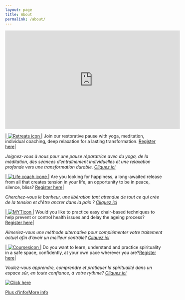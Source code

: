 ```yaml
---
layout: page
title: About
permalink: /about/
---
```



<iframe width="560" height="315" src="https://www.youtube.com/embed/uMjRD5_oQAQ?autoplay=1&mute=1&loop=1&playlist=uMjRD5_oQAQ" frameborder="0" allow="autoplay; encrypted-media" allowfullscreen></iframe>


|<a href="https://bodhimindwellness.com/contact/"> ![Retreats icon](/assets/images/retreatsicon.jpg "Retreats icon") </a> | Join our restorative pause with yoga, meditation, individual coaching, deep relaxation for a lasting transformation. [Register here](https://bodhimindwellness.com/contact/)|

<i> Joignez-vous à nous pour une pause réparatrice avec du yoga, de la méditation, des séances d’entraînement individuelles et une relaxation profonde vers une transformation durable. [Cliquez ici](https://bodhimindwellness.com/contact/) </i>


|<a href="https://bodhimindwellness.com/contact/"> ![Life coach icone](/assets/images/Lifecoach2.png "Life coach icone") </a> | Are you looking for happiness, a long-awaited release from all that creates tension in your life, an opportunity to be in peace, silence, bliss? [Register here](https://bodhimindwellness.com/contact/)|

<i> Cherchez-vous le bonheur, une libération tant attendue de tout ce qui crée de la tension et d'être ancrer dans la paix ? [Cliquez ici](https://bodhimindwellness.com/contact/)</i>
  

|<a href="https://bodhimindwellness.com/contact/"> ![MYTicon](/assets/images/MYTicon.png "MYTicon") </a> | Would you like to practice easy chair-based techniques to help prevent or control health issues and delay the ageing process? [Register here](https://bodhimindwellness.com/contact/)|

<i> Aimeriez-vous une méthode alternative pour complémenter votre traitement actuel afin d'avoir un meilleur contrôle? [Cliquez ici](https://bodhimindwellness.com/contact/)</i>

|<a href="https://bodhimindwellness.com/contact/"> ![Coursesicon](/assets/images/Coursesicon.png "Coursesicon") </a> | Do you want to learn, understand and practice spirituality in a safe space, confidently, at your own pace wherever you are?[Register here](https://bodhimindwellness.com/contact/)|

<i>Voulez-vous apprendre, comprendre et pratiquer la spiritualité dans un espace sûr, en toute confiance, à votre rythme? [Cliquez ici](https://bodhimindwellness.com/contact/)</i>


<a href="https://bodhimindwellness.com/contact/"> ![Click here](/assets/images/butterfly.png "Click here") </a>

[Plus d'info/More info](https://bodhimindwellness.com/Services/)

